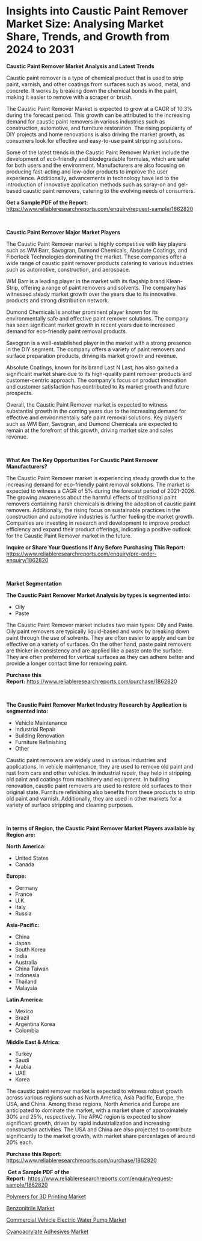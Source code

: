 <p><h1>Insights into Caustic Paint Remover Market Size: Analysing Market Share, Trends, and Growth from 2024 to 2031</h1></p><p><strong>Caustic Paint Remover Market Analysis and Latest Trends</strong></p>
<p><p>Caustic paint remover is a type of chemical product that is used to strip paint, varnish, and other coatings from surfaces such as wood, metal, and concrete. It works by breaking down the chemical bonds in the paint, making it easier to remove with a scraper or brush.</p><p>The Caustic Paint Remover Market is expected to grow at a CAGR of 10.3% during the forecast period. This growth can be attributed to the increasing demand for caustic paint removers in various industries such as construction, automotive, and furniture restoration. The rising popularity of DIY projects and home renovations is also driving the market growth, as consumers look for effective and easy-to-use paint stripping solutions.</p><p>Some of the latest trends in the Caustic Paint Remover Market include the development of eco-friendly and biodegradable formulas, which are safer for both users and the environment. Manufacturers are also focusing on producing fast-acting and low-odor products to improve the user experience. Additionally, advancements in technology have led to the introduction of innovative application methods such as spray-on and gel-based caustic paint removers, catering to the evolving needs of consumers.</p></p>
<p><strong>Get a Sample PDF of the Report:&nbsp;</strong> <a href="https://www.reliableresearchreports.com/enquiry/request-sample/1862820">https://www.reliableresearchreports.com/enquiry/request-sample/1862820</a></p>
<p>&nbsp;</p>
<p><strong>Caustic Paint Remover Major Market Players</strong></p>
<p><p>The Caustic Paint Remover market is highly competitive with key players such as WM Barr, Savogran, Dumond Chemicals, Absolute Coatings, and Fiberlock Technologies dominating the market. These companies offer a wide range of caustic paint remover products catering to various industries such as automotive, construction, and aerospace.</p><p>WM Barr is a leading player in the market with its flagship brand Klean-Strip, offering a range of paint removers and solvents. The company has witnessed steady market growth over the years due to its innovative products and strong distribution network.</p><p>Dumond Chemicals is another prominent player known for its environmentally safe and effective paint remover solutions. The company has seen significant market growth in recent years due to increased demand for eco-friendly paint removal products.</p><p>Savogran is a well-established player in the market with a strong presence in the DIY segment. The company offers a variety of paint removers and surface preparation products, driving its market growth and revenue.</p><p>Absolute Coatings, known for its brand Last N Last, has also gained a significant market share due to its high-quality paint remover products and customer-centric approach. The company's focus on product innovation and customer satisfaction has contributed to its market growth and future prospects.</p><p>Overall, the Caustic Paint Remover market is expected to witness substantial growth in the coming years due to the increasing demand for effective and environmentally safe paint removal solutions. Key players such as WM Barr, Savogran, and Dumond Chemicals are expected to remain at the forefront of this growth, driving market size and sales revenue.</p></p>
<p>&nbsp;</p>
<p><strong>What Are The Key Opportunities For Caustic Paint Remover Manufacturers?</strong></p>
<p><p>The Caustic Paint Remover market is experiencing steady growth due to the increasing demand for eco-friendly paint removal solutions. The market is expected to witness a CAGR of 5% during the forecast period of 2021-2026. The growing awareness about the harmful effects of traditional paint removers containing harsh chemicals is driving the adoption of caustic paint removers. Additionally, the rising focus on sustainable practices in the construction and automotive industries is further fueling the market growth. Companies are investing in research and development to improve product efficiency and expand their product offerings, indicating a positive outlook for the Caustic Paint Remover market in the future.</p></p>
<p><strong>Inquire or Share Your Questions If Any Before Purchasing This Report:</strong> <a href="https://www.reliableresearchreports.com/enquiry/pre-order-enquiry/1862820">https://www.reliableresearchreports.com/enquiry/pre-order-enquiry/1862820</a></p>
<p>&nbsp;</p>
<p><strong>Market Segmentation</strong></p>
<p><strong>The Caustic Paint Remover Market Analysis by types is segmented into:</strong></p>
<p><ul><li>Oily</li><li>Paste</li></ul></p>
<p><p>The Caustic Paint Remover market includes two main types: Oily and Paste. Oily paint removers are typically liquid-based and work by breaking down paint through the use of solvents. They are often easier to apply and can be effective on a variety of surfaces. On the other hand, paste paint removers are thicker in consistency and are applied like a paste onto the surface. They are often preferred for vertical surfaces as they can adhere better and provide a longer contact time for removing paint.</p></p>
<p><strong>Purchase this Report:&nbsp;</strong><a href="https://www.reliableresearchreports.com/purchase/1862820">https://www.reliableresearchreports.com/purchase/1862820</a></p>
<p>&nbsp;</p>
<p><strong>The Caustic Paint Remover Market Industry Research by Application is segmented into:</strong></p>
<p><ul><li>Vehicle Maintenance</li><li>Industrial Repair</li><li>Building Renovation</li><li>Furniture Refinishing</li><li>Other</li></ul></p>
<p><p>Caustic paint removers are widely used in various industries and applications. In vehicle maintenance, they are used to remove old paint and rust from cars and other vehicles. In industrial repair, they help in stripping old paint and coatings from machinery and equipment. In building renovation, caustic paint removers are used to restore old surfaces to their original state. Furniture refinishing also benefits from these products to strip old paint and varnish. Additionally, they are used in other markets for a variety of surface stripping and cleaning purposes.</p></p>
<p>&nbsp;</p>
<p><strong>In terms of Region, the Caustic Paint Remover Market Players available by Region are:</strong></p>
<p>
    <p> <strong> North America: </strong>
        <ul>
            <li>United States</li>
            <li>Canada</li>
        </ul>
        </p> 
    <p> <strong> Europe: </strong>
        <ul>
            <li>Germany</li>
            <li>France</li>
            <li>U.K.</li>
            <li>Italy</li>
            <li>Russia</li>
        </ul>
        </p> 
    <p> <strong> Asia-Pacific: </strong>
        <ul>
            <li>China</li>
            <li>Japan</li>
            <li>South Korea</li>
            <li>India</li>
            <li>Australia</li>
            <li>China Taiwan</li>
            <li>Indonesia</li>
            <li>Thailand</li>
            <li>Malaysia</li>
        </ul>
        </p> 
    <p> <strong> Latin America: </strong>
        <ul>
            <li>Mexico</li>
            <li>Brazil</li>
            <li>Argentina Korea</li>
            <li>Colombia</li>
        </ul>
        </p> 
    <p> <strong> Middle East & Africa: </strong>
        <ul>
            <li>Turkey</li>
            <li>Saudi</li>
            <li>Arabia</li>
            <li>UAE</li>
            <li>Korea</li>
        </ul>
    </p>
    </p>
<p><p>The caustic paint remover market is expected to witness robust growth across various regions such as North America, Asia Pacific, Europe, the USA, and China. Among these regions, North America and Europe are anticipated to dominate the market, with a market share of approximately 30% and 25%, respectively. The APAC region is expected to show significant growth, driven by rapid industrialization and increasing construction activities. The USA and China are also projected to contribute significantly to the market growth, with market share percentages of around 20% each.</p></p>
<p><strong>Purchase this Report: </strong><a href="https://www.reliableresearchreports.com/purchase/1862820">https://www.reliableresearchreports.com/purchase/1862820</a></p>
<p>&nbsp;<strong>Get a Sample PDF of the Report:&nbsp;&nbsp;</strong><a href="https://www.reliableresearchreports.com/enquiry/request-sample/1862820">https://www.reliableresearchreports.com/enquiry/request-sample/1862820</a></p>
<p><strong></strong></p>
<p><p><a href="https://github.com/nathandecarvalho/Market-Research-Report-List-2/blob/main/polymers-for-3d-printing-market.md">Polymers for 3D Printing Market</a></p><p><a href="https://spotless-saver-8fd.notion.site/Global-Benzonitrile-Market-by-Types-Applications-and-Major-Players-with-Regional-Growth-Rate-Anal-662931cf18e5410dbebf3a004d35cd64">Benzonitrile Market</a></p><p><a href="https://view.publitas.com/reportprime-1/commercial-vehicle-electric-water-pump-market-research-report-provides-critical-insights-that-can-help-shape-business-development-and-investment-strategies/">Commercial Vehicle Electric Water Pump Market</a></p><p><a href="https://github.com/julyju69/Market-Research-Report-List-2/blob/main/cyanoacrylate-adhesives-market.md">Cyanoacrylate Adhesives Market</a></p></p>